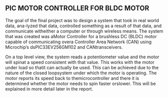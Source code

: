 ## PIC MOTOR CONTROLLER FOR BLDC MOTOR

The goal of the final project was to design a system that took in real world data, ana-lyzed that data, controlled something as a result of that data, and communicate witheither a computer or through wireless means.  The system that was created was aMotor Controller for a brushless DC (BLDC) motor capable of communicating overa Controller Area Network (CAN) using Microchip’s dsPIC33EV256GM102 and CANtransceivers.

On a top level view, the system reads a potentiometer value and the motor will spinat a speed consistent with that value.  This works with the motor under load so thatit can actually be used.  This can be achieved due to the nature of the closed loopsystem under which the motor is operating.  The motor reports its speed back to themicrocontroller and there it is determined whether the motor needs to spin faster orslower. This will be explained in more detail later in the report.
